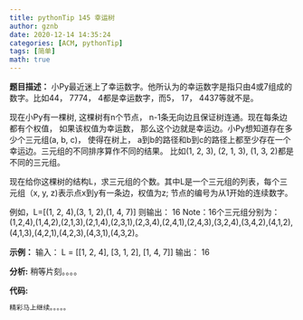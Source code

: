 ```yaml
---
title: pythonTip 145 幸运树
author: gznb
date: 2020-12-14 14:35:24
categories: [ACM, pythonTip]
tags: [简单]
math: true
---
```


**题目描述：**
小Py最近迷上了幸运数字。他所认为的幸运数字是指只由4或7组成的数字。比如44， 7774， 4都是幸运数字，而5， 17， 4437等就不是。

现在小Py有一棵树, 这棵树有n个节点， n-1条无向边且保证树连通。现在每条边都有个权值， 如果该权值为幸运数， 那么这个边就是幸运边。小Py想知道存在多少个三元组(a, b, c)， 使得在树上， a到b的路径和b到c的路径上都至少存在一个幸运边。三元组的不同排序算作不同的结果。 比如(1, 2, 3), (2, 1, 3), (1, 3, 2)都是不同的三元组。

现在给你这棵树的结构L，求三元组的个数。其中L是一个三元组的列表，每个三元组（x, y, z)表示点x到y有一条边，权值为z; 节点的编号为从1开始的连续数字。

例如，L=[(1, 2, 4),(3, 1, 2),(1, 4, 7)]
则输出： 16
Note：16个三元组分别为：(1,2,4),(1,4,2),(2,1,3),(2,1,4),(2,3,1),(2,3,4),(2,4,1),(2,4,3),(3,2,4),(3,4,2),(4,1,2),(4,1,3),(4,2,1),(4,2,3),(4,3,1),(4,3,2)。

**示例：**
输入：
L = [[1, 2, 4], [3, 1, 2], [1, 4, 7]]
输出：
16


**分析:**
稍等片刻。。。。

**代码:**
```python
精彩马上继续。。。。。
```
